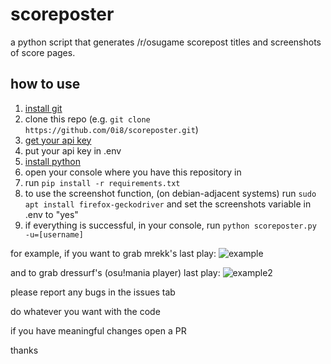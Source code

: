 # scoreposter
a python script that generates /r/osugame scorepost titles and screenshots of score pages.


## how to use
1. [install git](https://git-scm.com/)
2. clone this repo (e.g. `git clone https://github.com/0i8/scoreposter.git`)
3. [get your api key](https://osu.ppy.sh/p/api)
4. put your api key in .env
5. [install python](https://www.python.org/downloads/)
6. open your console where you have this repository in
7. run `pip install -r requirements.txt`
8. to use the screenshot function, (on debian-adjacent systems) run `sudo apt install firefox-geckodriver` and set the screenshots variable in .env to "yes"
9. if everything is successful, in your console, run `python scoreposter.py -u=[username]`

for example, if you want to grab mrekk's last play:
![example](https://file.coffee/u/L0sQOp1AJEE7gGFaa7rjn.png)

and to grab dressurf's (osu!mania player) last play:
![example2](https://file.coffee/u/rU1Y3AugqeCLuVO0aV90V.png)

please report any bugs in the issues tab

do whatever you want with the code

if you have meaningful changes open a PR

thanks
